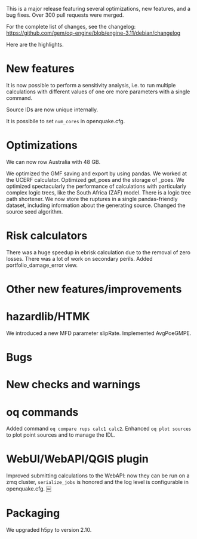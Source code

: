 This is a major release featuring several optimizations, new features,
and a bug fixes. Over 300 pull requests were merged.

For the complete list of changes, see the changelog:
https://github.com/gem/oq-engine/blob/engine-3.11/debian/changelog

Here are the highlights.

# New features

It is now possible to perform a sensitivity analysis, i.e. to run multiple
calculations with different values of one ore more parameters with a single
command.

Source IDs are now unique internally.

It is possibile to set `num_cores` in openquake.cfg.

# Optimizations

We can now row Australia with 48 GB.

We optimized the GMF saving and export by using pandas.
We worked at the UCERF calculator.
Optimized get_poes and the storage of _poes.
We optimized spectacularly the performance of calculations with particularly
complex logic trees, like the South Africa (ZAF) model.
There is a logic tree path shortener.
We now store the ruptures in a single pandas-friendly dataset, including
information about the generating source.
Changed the source seed algorithm.

# Risk calculators

There was a huge speedup in ebrisk calculation due to the removal of
zero losses.
There was a lot of work on secondary perils.
Added portfolio_damage_error view.

# Other new features/improvements

# hazardlib/HTMK

We introduced a new MFD parameter slipRate.
Implemented AvgPoeGMPE.

# Bugs

# New checks and warnings

# oq commands

Added command `oq compare rups calc1 calc2`.
Enhanced `oq plot sources` to plot point sources and to manage the IDL.

# WebUI/WebAPI/QGIS plugin

Improved submitting calculations to the WebAPI: now they can be run on a zmq
cluster, `serialize_jobs` is honored and the log level is configurable in
openquake.cfg.
￼
# Packaging

We upgraded h5py to version 2.10.
